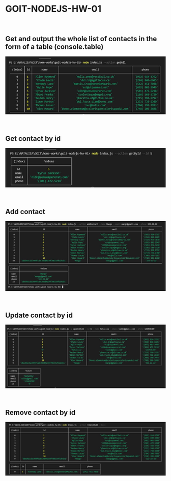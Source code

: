 # GOIT-NODEJS-HW-01

<br/>

## Get and output the whole list of contacts in the form of a table (console.table)

![Screenshot the results command getAll](/images/getAll.jpg)

<br/>

## Get contact by id

![Screenshot the results command getById](/images/getById.jpg)

<br/>

## Add contact

![Screenshot the results command AddContact](/images/addContact.jpg)

<br/>

## Update contact by id

![Screenshot the results command updateById](/images/updateById.jpg)

<br/>

## Remove contact by id

![Screenshot the results command removeById](/images/removeById.jpg)